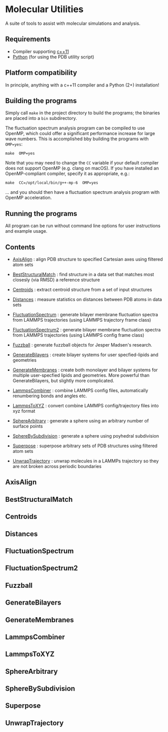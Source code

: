 # Molecular Utilities

A suite of tools to assist with molecular simulations and analysis.

## Requirements

* Compiler supporting [c++11](https://en.wikipedia.org/wiki/C%2B%2B11)
* [Python](https://www.python.org/) (for using the PDB utility script)

## Platform compatibility

In principle, anything with a c++11 compiler and a Python (2+) installation!

## Building the programs

Simply call `make` in the project directory to build the programs; the binaries are placed into a `bin` subdirectory.

The fluctuation spectrum analysis program can be compiled to use OpenMP, which could offer a significant performance increase for large wave numbers. This is accomplished bby building the programs with `OMP=yes`:

`make  OMP=yes`

Note that you may need to change the `CC` variable if your default compiler does not support OpenMP (e.g. clang on macOS). If you have installed an OpenMP-compliant compiler, specify it as appropriate, e.g.:

`make  CC=/opt/local/bin/g++-mp-6  OMP=yes`

... and you should then have a fluctuation spectrum analysis program with OpenMP acceleration.

## Running the programs

All program can be run without command line options for user instructions and example usage.

## Contents

* [AxisAlign](#AxisAlign) : align PDB structure to specified Cartesian axes using filtered atom sets

* [BestStructuralMatch](#BestStructuralMatch) : find structure in a data set that matches most closesly (via RMSD) a reference structure

* [Centroids](#Centroids) : extract centroid structure from a set of input structures

* [Distances](#Distances) : measure statistics on distances between PDB atoms in data sets

* [FluctuationSpectrum](#FluctuationSpectrum) : generate bilayer membrane fluctuation spectra from LAMMPS trajectories (using LAMMPS trajectory frame class)

* [FluctuationSpectrum2](#FluctuationSpectrum2) : generate bilayer membrane fluctuation spectra from LAMMPS trajectories (using LAMMPS config frame class)

* [Fuzzball](#Fuzzball) : generate fuzzball objects for Jesper Madsen's research.

* [GenerateBilayers](#GenerateBilayers) : create bilayer systems for user specfied-lipids and geometries

* [GenerateMembranes](#GenerateMembranes) : create both monolayer and bilayer systems for multiple user-specfied lipids and geometries. More powerful than GenerateBilayers, but slightly more complicated.

* [LammpsCombiner](#LammpsCombiner) : combine LAMMPS config files, automatically renumbering bonds and angles etc.

* [LammpsToXYZ](#LammpsToXYZ) : convert combine LAMMPS config/trajectory files into xyz format

* [SphereArbitrary](#SphereArbitrary) : generate a sphere using an arbitrary number of surface points

* [SphereBySubdivision](#SphereBySubdivision) : generate a sphere using poyhedral subdivision

* [Superpose](#Superpose) : superpose arbitrary sets of PDB structures using filtered atom sets

* [UnwrapTrajectory](#UnwrapTrajectory) : unwrap molecules in a LAMMPs trajectory so they are not broken across periodic boundaries




## <a name="AxisAlign"></a> AxisAlign

## BestStructuralMatch

## Centroids

## Distances

## FluctuationSpectrum

## FluctuationSpectrum2

## Fuzzball

## GenerateBilayers

## GenerateMembranes

## LammpsCombiner

## LammpsToXYZ

## SphereArbitrary

## SphereBySubdivision

## Superpose

## UnwrapTrajectory



